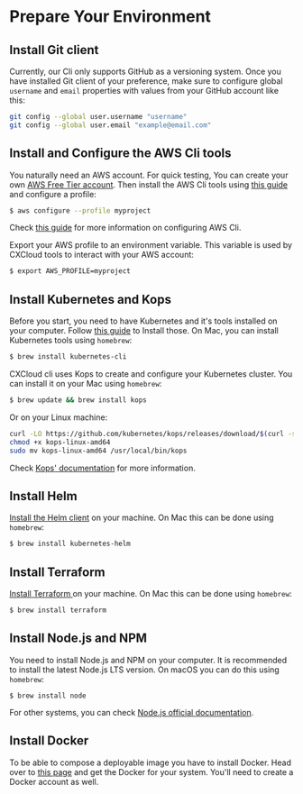 # Prepare Your Environment

## Install Git client

Currently, our Cli only supports GitHub as a versioning system. Once you have installed Git client of your preference, make sure to configure global `username` and `email` properties with values from your GitHub account like this:

```bash
git config --global user.username "username"
git config --global user.email "example@email.com"
```

## Install and Configure the AWS Cli tools

You naturally need an AWS account. For quick testing, You can create your own [AWS Free Tier account](https://aws.amazon.com/free/). Then install the AWS Cli tools using [this guide](https://docs.aws.amazon.com/cli/latest/userguide/installing.html) and configure a profile:

```bash
$ aws configure --profile myproject
```

Check [this guide](https://docs.aws.amazon.com/cli/latest/userguide/cli-chap-getting-started.html) for more information on configuring AWS Cli.

Export your AWS profile to an environment variable. This variable is used by CXCloud tools to interact with your AWS account:

```bash
$ export AWS_PROFILE=myproject
```

## Install Kubernetes and Kops

Before you start, you need to have Kubernetes and it's tools installed on your computer. Follow [this guide](https://kubernetes.io/docs/tasks/tools/install-kubectl/) to Install those. On Mac, you can install Kubernetes tools using `homebrew`:

```bash
$ brew install kubernetes-cli
```

CXCloud cli uses Kops to create and configure your Kubernetes cluster. You can install it on your Mac using `homebrew`: 

```bash
$ brew update && brew install kops
```

Or on your Linux machine:

```bash
curl -LO https://github.com/kubernetes/kops/releases/download/$(curl -s https://api.github.com/repos/kubernetes/kops/releases/latest | grep tag_name | cut -d '"' -f 4)/kops-linux-amd64
chmod +x kops-linux-amd64
sudo mv kops-linux-amd64 /usr/local/bin/kops
```

Check [Kops' documentation](https://github.com/kubernetes/kops#installing) for more information.

## Install Helm

[Install the Helm client](https://docs.helm.sh/using_helm/#installing-helm) on your machine. On Mac this can be done using `homebrew`:

```bash
$ brew install kubernetes-helm
```

## Install Terraform

[Install Terraform ](https://www.terraform.io/intro/getting-started/install.html) on your machine. On Mac this can be done using `homebrew`:

```bash
$ brew install terraform
```

## Install Node.js and NPM

You need to install Node.js and NPM on your computer. It is recommended to install the latest Node.js LTS version. On macOS you can do this using `homebrew`:

```text
$ brew install node
```

For other systems, you can check [Node.js official documentation](https://nodejs.org/en/download/package-manager/).

## Install Docker

To be able to compose a deployable image you have to install Docker. Head over to [this page](https://docs.docker.com/install/#supported-platforms) and get the Docker for your system. You'll need to create a Docker account as well.

